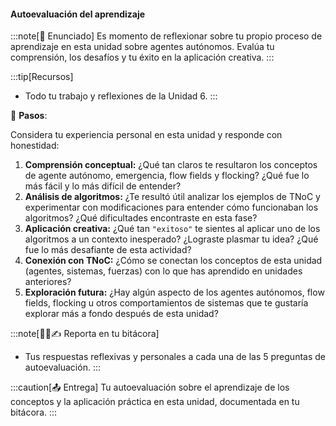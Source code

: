 #### Autoevaluación del aprendizaje

:::note[🎯 Enunciado]
Es momento de reflexionar sobre tu propio proceso de aprendizaje en esta unidad sobre 
agentes autónomos. Evalúa tu comprensión, los desafíos y tu éxito en la aplicación creativa.
:::

:::tip[Recursos]
-   Todo tu trabajo y reflexiones de la Unidad 6.
:::

👣 **Pasos**:

Considera tu experiencia personal en esta unidad y responde con honestidad:

1.  **Comprensión conceptual:** ¿Qué tan claros te resultaron los conceptos de agente autónomo, emergencia, flow fields y flocking? ¿Qué fue lo más fácil y lo más difícil de entender?
2.  **Análisis de algoritmos:** ¿Te resultó útil analizar los ejemplos de TNoC y experimentar con modificaciones para entender cómo funcionaban los algoritmos? ¿Qué dificultades encontraste en esta fase?
3.  **Aplicación creativa:** ¿Qué tan ``"exitoso"`` te sientes al aplicar uno de los algoritmos a un contexto inesperado? ¿Lograste plasmar tu idea? ¿Qué fue lo más desafiante de esta actividad?
4.  **Conexión con TNoC:** ¿Cómo se conectan los conceptos de esta unidad (agentes, sistemas, fuerzas) con lo que has aprendido en unidades anteriores?
5.  **Exploración futura:** ¿Hay algún aspecto de los agentes autónomos, flow fields, flocking u otros comportamientos de sistemas que te gustaría explorar más a fondo después de esta unidad?

:::note[🧐🧪✍️ Reporta en tu bitácora]

-   Tus respuestas reflexivas y personales a cada una de las 5 preguntas de autoevaluación.
:::

:::caution[📤 Entrega]
Tu autoevaluación sobre el aprendizaje de los conceptos y la aplicación práctica en esta unidad, documentada en tu bitácora.
:::